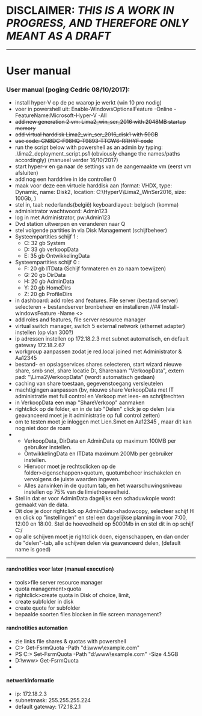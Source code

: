 # DISCLAIMER: _THIS IS A WORK IN PROGRESS, AND THEREFORE ONLY MEANT AS A DRAFT_

***


# User manual

### User manual (poging Cedric 08/10/2017):

- install hyper-V op de pc waarop je werkt (win 10 pro nodig)
- voer in powershell uit: Enable-WindowsOptionalFeature -Online -FeatureName:Microsoft-Hyper-V -All
- ~~add new generation 2 vm: Lima2_win_ser_2016 with 2048MB startup memory~~
- ~~add virtual harddisk Lima2_win_ser_2016_disk1 with 50GB~~
- ~~use code: GN8DC-F98HQ-T9893-TTGW6-RRHYF code~~
- run the script below with powershell as an admin by typing: .\lima2_deployment_script.ps1 (obviously change the names/paths accordingly)
(manueel verder 16/10/2017)
- start hyper-v en ga naar de settings van de aangemaakte vm (eerst vm afsluiten)
- add nog een harddrive in ide controller 0
- maak voor deze een virtuele harddisk aan (format: VHDX, type: Dynamic, name: Disk2, location: C:\HyperV\Lima2_WinSer2016\, size: 100Gb, )  
- stel in, taal: nederlands(belgiê) keyboardlayout: belgisch (komma)
- administrator wachtwoord: Admin123
- log in met Administrator, pw:Admin123 
- Dvd station uitwerpen en veranderen naar Q
- stel volgende partities in via Disk Management (schijfbeheer)
- Systeempartities schijf 1 : 
	- C: 32 gb System 
	- D: 33 gb verkoopData
	- E: 35 gb OntwikkelingData
- Systeempartities schijf 0 : 
	- F: 20 gb ITData  (Schijf formateren en zo naam toewijzen)
	- G: 20 gb DirData 
	- H: 20 gb AdminData
	- Y: 20 gb HomeDirs
	- Z: 20 gb ProfileDirs
- in dashboard: add roles and features. File server (bestand server) selecteren + bestandserver bronbeheer en installeren
  //## Install-windowsFeature -Name <>
- add roles and features, file server resource manager
- virtual switch manager, switch 5 external network (ethernet adapter) instellen (op vlan 300?)
- ip adressen instellen op 172.18.2.3 met subnet automatisch, en default gateway 172.18.2.67
- workgroup aanpassen zodat je red.local joined met Administrator & Aa12345
- bestand- en opslagservices shares selecteren, start wizard nieuwe share, smb snel, share locatie D:, Sharenaam "VerkoopData", extern pad: "\\Lima2\VerkoopData" (wordt automatisch gedaan)
- caching van share toestaan, gegevenstoegang versleutelen 
- machtigingen aanpassen (bv, nieuwe share VerkoopData met IT administratie met full control en Verkoop met lees- en schrijfrechten
- in VerkoopData een map "ShareVerkoop" aanmaken
- rightclick op de folder, en in de tab "Delen" click je op delen (via geavanceerd moet je it administratie op full control zetten)
- om te testen moet je inloggen met Lien.Smet en Aa12345 , maar dit kan nog niet door de roam
- - VerkoopData, DirData en AdminData op maximum 100MB per gebruiker instellen. 
  -  OntwikkelingData en ITData maximum 200Mb per gebruiker instellen.
  - Hiervoor moet je rechtsclicken op de folder>eigenschappen>quotum, quotumbeheer inschakelen en vervolgens de juiste waarden ingeven.
  - Alles aanvinken in de quotum tab, en het waarschuwingsniveau instellen op 75% van de limiethoeveelheid.
- Stel in dat er voor AdminData dagelijks een schaduwkopie wordt gemaakt van de data.
- Dit doe je door rightclick op AdminData>shadowcopy, selecteer schijf H en click op "instellingen" en stel een dagelijkse planning in voor 7:00, 12:00 en 18:00. Stel de hoeveelheid op 5000Mb in en stel dit in op schijf C:/
- op alle schijven moet je rightclick doen, eigenschappen, en dan onder de "delen"-tab, alle schijven delen via geavanceerd delen, (default name is goed)

***


#### randnotities voor later (manual execution) 
- tools>file server resource manager
- quota management>quota
- rightclick>create quota in Disk of choice, limit,
- create subfolder in disk
- create quote for subfolder
- bepaalde soorten files blocken in file screen management?


#### randnotities automation
- zie links file shares & quotas with powershell
- C:\> Get-FsrmQuota -Path "d:\www\example.com"
- PS C:\> Set-FsrmQuota -Path "d:\www\example.com" -Size 4.5GB
- D:\www> Get-FsrmQuota
- 

#### netwerkinformatie
- ip: 172.18.2.3
- subnetmask: 255.255.255.224
- default gateway: 172.18.2.1
